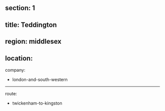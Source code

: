 section: 1
----
title: Teddington
----
region: middlesex
----
location: 
----
company:
- london-and-south-western
----
route:
- twickenham-to-kingston
